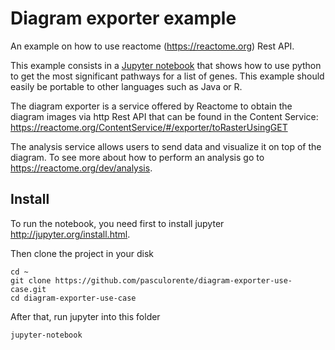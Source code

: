 # Diagram exporter example
An example on how to use reactome (https://reactome.org) Rest API.

This example consists in a [Jupyter notebook](diagram-exporter-tutorial.ipynb) that shows how to use python to get the most significant pathways for a list of genes. This example should easily be portable to other languages such as Java or R.

The diagram exporter is a service offered by Reactome to obtain the diagram images via http Rest API that can be found in the Content Service: https://reactome.org/ContentService/#/exporter/toRasterUsingGET

The analysis service allows users to send data and visualize it on top of the diagram. To see more about how to perform an analysis go to https://reactome.org/dev/analysis.

## Install
To run the notebook, you need first to install jupyter http://jupyter.org/install.html.

Then clone the project in your disk

```
cd ~
git clone https://github.com/pasculorente/diagram-exporter-use-case.git
cd diagram-exporter-use-case
```

After that, run jupyter into this folder

```
jupyter-notebook
```
